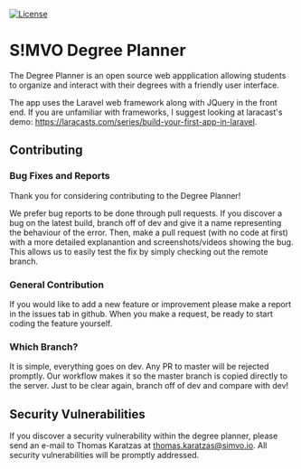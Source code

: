 
<a href="#"><img src="https://travis-ci.org/tardycorgi9917/SIMVO.svg?branch=master" alt="License"></a>
</p>

# S!MVO Degree Planner

The Degree Planner is an open source web appplication allowing students to organize and interact with their degrees with a friendly user interface.

The app uses the Laravel web framework along with JQuery in the front end. If you are unfamiliar with frameworks, I suggest looking at laracast's demo: https://laracasts.com/series/build-your-first-app-in-laravel.

## Contributing

### Bug Fixes and Reports

Thank you for considering contributing to the Degree Planner!

We prefer bug reports to be done through pull requests. If you discover a bug on the latest build, branch off of dev and give it a name representing the behaviour of the error. Then, make a pull request (with no code at first) with a more detailed explanantion and screenshots/videos showing the bug. This allows us to easily test the fix by simply checking out the remote branch.

### General Contribution

If you would like to add a new feature or improvement please make a report in the issues tab in github. When you make a request, be ready to start coding the feature yourself.

### Which Branch?

It is simple, everything goes on dev. Any PR to master will be rejected promptly. Our workflow makes it so the master branch is copied directly to the server. Just to be clear again, branch off of dev and compare with dev!


## Security Vulnerabilities

If you discover a security vulnerability within the degree planner, please send an e-mail to Thomas Karatzas at thomas.karatzas@simvo.io. All security vulnerabilities will be promptly addressed.


